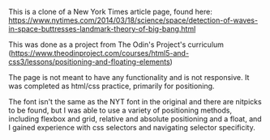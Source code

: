 
This is a clone of a New York Times article page, found here: https://www.nytimes.com/2014/03/18/science/space/detection-of-waves-in-space-buttresses-landmark-theory-of-big-bang.html

This was done as a project from The Odin's Project's curriculum (https://www.theodinproject.com/courses/html5-and-css3/lessons/positioning-and-floating-elements)

The page is not meant to have any functionality and is not responsive. It was completed as html/css practice, primarily for positioning.

The font isn't the same as the NYT font in the original and there are nitpicks to be found, but I was able to use a variety of positioning methods, including flexbox and grid, relative and absolute positioning and a float, and I gained experience with css selectors and navigating selector specificity.
